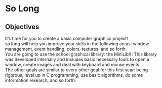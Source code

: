# So Long

## Objectives

It’s time for you to create a basic computer graphics project!<br>
so long will help you improve your skills in the following areas: window management, event handling, colors, textures, and so forth.<br>
You are going to use the school graphical library: the MiniLibX! This library was developed internally and includes basic necessary tools to open a window, create images and deal with keyboard and mouse events.<br>
The other goals are similar to every other goal for this first year: being rigorous, level up in C programming, use basic algorithms, do some information research, and so forth.
